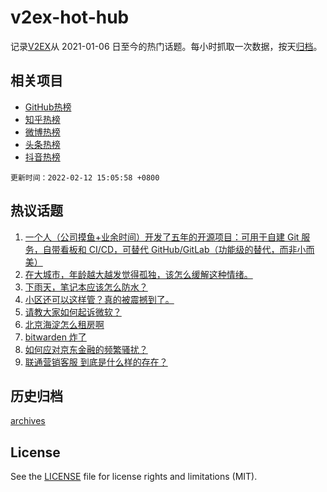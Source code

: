 # v2ex-hot-hub

 记录[V2EX](https://www.v2ex.com/)从 2021-01-06 日至今的热门话题。每小时抓取一次数据，按天[归档](archives)。
 
 ## 相关项目

- [GitHub热榜](https://github.com/lonnyzhang423/github-hot-hub)
- [知乎热榜](https://github.com/lonnyzhang423/zhihu-hot-hub)
- [微博热榜](https://github.com/lonnyzhang423/weibo-hot-hub)
- [头条热榜](https://github.com/lonnyzhang423/toutiao-hot-hub)
- [抖音热榜](https://github.com/lonnyzhang423/douyin-hot-hub)


 `更新时间：2022-02-12 15:05:58 +0800`

## 热议话题

1. [一个人（公司摸鱼+业余时间）开发了五年的开源项目：可用于自建 Git 服务，自带看板和 CI/CD，可替代 GitHub/GitLab（功能级的替代，而非小而美）](https://www.v2ex.com/t/833320)
1. [在大城市，年龄越大越发觉得孤独，该怎么缓解这种情绪。](https://www.v2ex.com/t/833351)
1. [下雨天，笔记本应该怎么防水？](https://www.v2ex.com/t/833311)
1. [小区还可以这样管？真的被震撼到了。](https://www.v2ex.com/t/833300)
1. [请教大家如何起诉微软？](https://www.v2ex.com/t/833298)
1. [北京海淀怎么租房啊](https://www.v2ex.com/t/833260)
1. [bitwarden 炸了](https://www.v2ex.com/t/833284)
1. [如何应对京东金融的频繁骚扰？](https://www.v2ex.com/t/833343)
1. [联通营销客服 到底是什么样的存在？](https://www.v2ex.com/t/833259)

## 历史归档

[archives](archives)

## License

See the [LICENSE](LICENSE) file for license rights and limitations (MIT).
